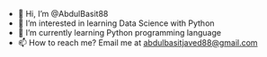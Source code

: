 - 👋 Hi, I’m @AbdulBasit88
- 👀 I’m interested in learning Data Science with Python
- 🌱 I’m currently learning Python programming language
- 📫 How to reach me? Email me at abdulbasitjaved88@gmail.com

<!---
AbdulBasit88/AbdulBasit88 is a ✨ special ✨ repository because its `README.md` (this file) appears on your GitHub profile.
You can click the Preview link to take a look at your changes.
--->
